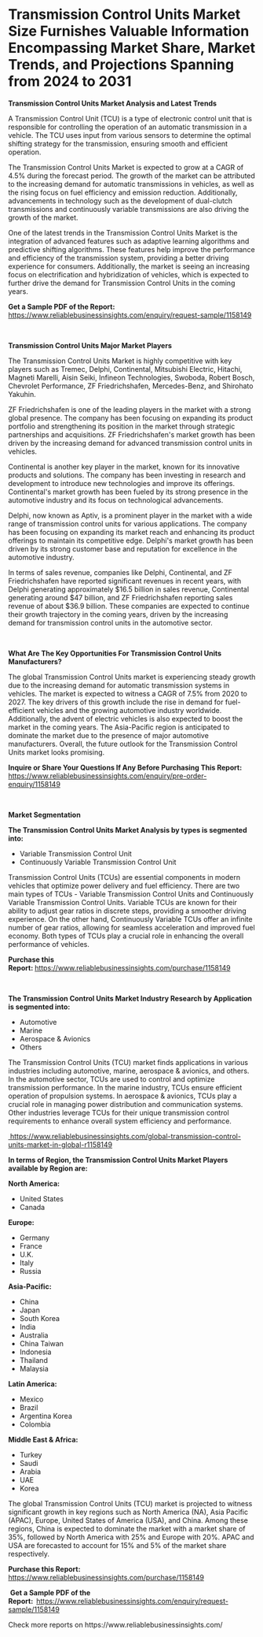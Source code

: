 <p><h1>Transmission Control Units Market Size Furnishes Valuable Information Encompassing Market Share, Market Trends, and Projections Spanning from 2024 to 2031</h1></p><p><strong>Transmission Control Units Market Analysis and Latest Trends</strong></p>
<p><p>A Transmission Control Unit (TCU) is a type of electronic control unit that is responsible for controlling the operation of an automatic transmission in a vehicle. The TCU uses input from various sensors to determine the optimal shifting strategy for the transmission, ensuring smooth and efficient operation.</p><p>The Transmission Control Units Market is expected to grow at a CAGR of 4.5% during the forecast period. The growth of the market can be attributed to the increasing demand for automatic transmissions in vehicles, as well as the rising focus on fuel efficiency and emission reduction. Additionally, advancements in technology such as the development of dual-clutch transmissions and continuously variable transmissions are also driving the growth of the market.</p><p>One of the latest trends in the Transmission Control Units Market is the integration of advanced features such as adaptive learning algorithms and predictive shifting algorithms. These features help improve the performance and efficiency of the transmission system, providing a better driving experience for consumers. Additionally, the market is seeing an increasing focus on electrification and hybridization of vehicles, which is expected to further drive the demand for Transmission Control Units in the coming years.</p></p>
<p><strong>Get a Sample PDF of the Report:&nbsp;</strong> <a href="https://www.reliablebusinessinsights.com/enquiry/request-sample/1158149">https://www.reliablebusinessinsights.com/enquiry/request-sample/1158149</a></p>
<p>&nbsp;</p>
<p><strong>Transmission Control Units Major Market Players</strong></p>
<p><p>The Transmission Control Units Market is highly competitive with key players such as Tremec, Delphi, Continental, Mitsubishi Electric, Hitachi, Magneti Marelli, Aisin Seiki, Infineon Technologies, Swoboda, Robert Bosch, Chevrolet Performance, ZF Friedrichshafen, Mercedes-Benz, and Shirohato Yakuhin.</p><p>ZF Friedrichshafen is one of the leading players in the market with a strong global presence. The company has been focusing on expanding its product portfolio and strengthening its position in the market through strategic partnerships and acquisitions. ZF Friedrichshafen's market growth has been driven by the increasing demand for advanced transmission control units in vehicles.</p><p>Continental is another key player in the market, known for its innovative products and solutions. The company has been investing in research and development to introduce new technologies and improve its offerings. Continental's market growth has been fueled by its strong presence in the automotive industry and its focus on technological advancements.</p><p>Delphi, now known as Aptiv, is a prominent player in the market with a wide range of transmission control units for various applications. The company has been focusing on expanding its market reach and enhancing its product offerings to maintain its competitive edge. Delphi's market growth has been driven by its strong customer base and reputation for excellence in the automotive industry.</p><p>In terms of sales revenue, companies like Delphi, Continental, and ZF Friedrichshafen have reported significant revenues in recent years, with Delphi generating approximately $16.5 billion in sales revenue, Continental generating around $47 billion, and ZF Friedrichshafen reporting sales revenue of about $36.9 billion. These companies are expected to continue their growth trajectory in the coming years, driven by the increasing demand for transmission control units in the automotive sector.</p></p>
<p>&nbsp;</p>
<p><strong>What Are The Key Opportunities For Transmission Control Units Manufacturers?</strong></p>
<p><p>The global Transmission Control Units market is experiencing steady growth due to the increasing demand for automatic transmission systems in vehicles. The market is expected to witness a CAGR of 7.5% from 2020 to 2027. The key drivers of this growth include the rise in demand for fuel-efficient vehicles and the growing automotive industry worldwide. Additionally, the advent of electric vehicles is also expected to boost the market in the coming years. The Asia-Pacific region is anticipated to dominate the market due to the presence of major automotive manufacturers. Overall, the future outlook for the Transmission Control Units market looks promising.</p></p>
<p><strong>Inquire or Share Your Questions If Any Before Purchasing This Report:</strong> <a href="https://www.reliablebusinessinsights.com/enquiry/pre-order-enquiry/1158149">https://www.reliablebusinessinsights.com/enquiry/pre-order-enquiry/1158149</a></p>
<p>&nbsp;</p>
<p><strong>Market Segmentation</strong></p>
<p><strong>The Transmission Control Units Market Analysis by types is segmented into:</strong></p>
<p><ul><li>Variable Transmission Control Unit</li><li>Continuously Variable Transmission Control Unit</li></ul></p>
<p><p>Transmission Control Units (TCUs) are essential components in modern vehicles that optimize power delivery and fuel efficiency. There are two main types of TCUs - Variable Transmission Control Units and Continuously Variable Transmission Control Units. Variable TCUs are known for their ability to adjust gear ratios in discrete steps, providing a smoother driving experience. On the other hand, Continuously Variable TCUs offer an infinite number of gear ratios, allowing for seamless acceleration and improved fuel economy. Both types of TCUs play a crucial role in enhancing the overall performance of vehicles.</p></p>
<p><strong>Purchase this Report:&nbsp;</strong><a href="https://www.reliablebusinessinsights.com/purchase/1158149">https://www.reliablebusinessinsights.com/purchase/1158149</a></p>
<p>&nbsp;</p>
<p><strong>The Transmission Control Units Market Industry Research by Application is segmented into:</strong></p>
<p><ul><li>Automotive</li><li>Marine</li><li>Aerospace & Avionics</li><li>Others</li></ul></p>
<p><p>The Transmission Control Units (TCU) market finds applications in various industries including automotive, marine, aerospace & avionics, and others. In the automotive sector, TCUs are used to control and optimize transmission performance. In the marine industry, TCUs ensure efficient operation of propulsion systems. In aerospace & avionics, TCUs play a crucial role in managing power distribution and communication systems. Other industries leverage TCUs for their unique transmission control requirements to enhance overall system efficiency and performance.</p></p>
<p><a href="https://www.reliablebusinessinsights.com/global-transmission-control-units-market-in-global-r1158149">&nbsp;https://www.reliablebusinessinsights.com/global-transmission-control-units-market-in-global-r1158149</a></p>
<p><strong>In terms of Region, the Transmission Control Units Market Players available by Region are:</strong></p>
<p>
    <p> <strong> North America: </strong>
        <ul>
            <li>United States</li>
            <li>Canada</li>
        </ul>
        </p> 
    <p> <strong> Europe: </strong>
        <ul>
            <li>Germany</li>
            <li>France</li>
            <li>U.K.</li>
            <li>Italy</li>
            <li>Russia</li>
        </ul>
        </p> 
    <p> <strong> Asia-Pacific: </strong>
        <ul>
            <li>China</li>
            <li>Japan</li>
            <li>South Korea</li>
            <li>India</li>
            <li>Australia</li>
            <li>China Taiwan</li>
            <li>Indonesia</li>
            <li>Thailand</li>
            <li>Malaysia</li>
        </ul>
        </p> 
    <p> <strong> Latin America: </strong>
        <ul>
            <li>Mexico</li>
            <li>Brazil</li>
            <li>Argentina Korea</li>
            <li>Colombia</li>
        </ul>
        </p> 
    <p> <strong> Middle East & Africa: </strong>
        <ul>
            <li>Turkey</li>
            <li>Saudi</li>
            <li>Arabia</li>
            <li>UAE</li>
            <li>Korea</li>
        </ul>
    </p>
    </p>
<p><p>The global Transmission Control Units (TCU) market is projected to witness significant growth in key regions such as North America (NA), Asia Pacific (APAC), Europe, United States of America (USA), and China. Among these regions, China is expected to dominate the market with a market share of 35%, followed by North America with 25% and Europe with 20%. APAC and USA are forecasted to account for 15% and 5% of the market share respectively.</p></p>
<p><strong>Purchase this Report: </strong><a href="https://www.reliablebusinessinsights.com/purchase/1158149">https://www.reliablebusinessinsights.com/purchase/1158149</a></p>
<p>&nbsp;<strong>Get a Sample PDF of the Report:&nbsp;&nbsp;</strong><a href="https://www.reliablebusinessinsights.com/enquiry/request-sample/1158149">https://www.reliablebusinessinsights.com/enquiry/request-sample/1158149</a></p>
<p><strong></strong></p>
<p>Check more reports on https://www.reliablebusinessinsights.com/</p>